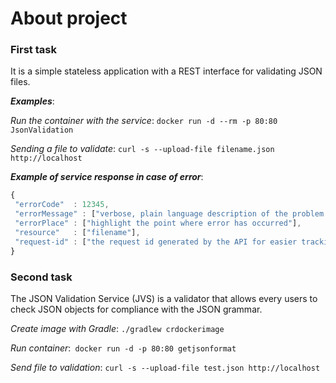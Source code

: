 # About project

### First task
 
It is a simple stateless application with a REST interface for validating JSON files.

**_Examples_**:

*Run the container with the service*:
```docker run -d --rm -p 80:80 JsonValidation```


*Sending a file to validate*:
```curl -s --upload-file filename.json http://localhost```

**_Example of service response in case of error_**:
```javascript
{
 "errorCode"  : 12345,
 "errorMessage" : ["verbose, plain language description of the problem with hints about how to fix it]",
 "errorPlace" : ["highlight the point where error has occurred"],
 "resource"   : ["filename"],
 "request-id" : ["the request id generated by the API for easier tracking of errors"],
}
``` 
### Second task
 
The JSON Validation Service (JVS) is a validator that allows every users to check JSON objects for compliance with the JSON grammar.

*Create image with Gradle*: ```./gradlew crdockerimage```

*Run container*:``` docker run -d -p 80:80 getjsonformat```

*Send file to validation*: ```curl -s --upload-file test.json http://localhost```
